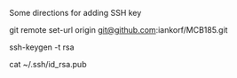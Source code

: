 Some directions for adding SSH key

git remote set-url origin git@github.com:iankorf/MCB185.git

ssh-keygen -t rsa

cat ~/.ssh/id_rsa.pub